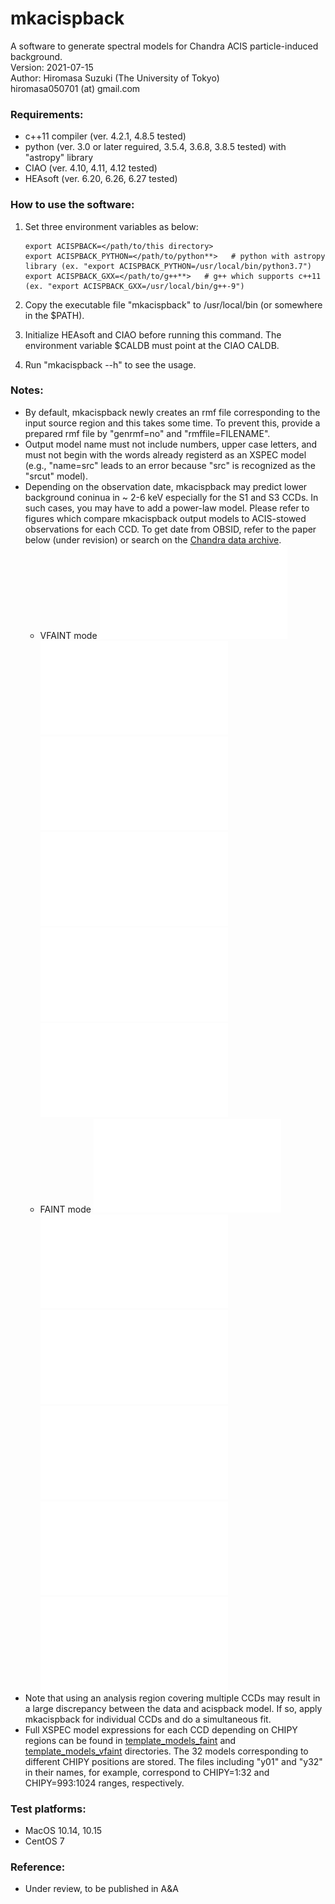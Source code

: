 mkacispback
=======================  
A software to generate spectral models for Chandra ACIS particle-induced background.  
Version: 2021-07-15  
Author: Hiromasa Suzuki (The University of Tokyo)  
hiromasa050701 (at) gmail.com  


### Requirements:
- c++11 compiler (ver. 4.2.1, 4.8.5 tested)
- python (ver. 3.0 or later reguired, 3.5.4, 3.6.8, 3.8.5 tested) with "astropy" library
- CIAO (ver. 4.10, 4.11, 4.12 tested)
- HEAsoft (ver. 6.20, 6.26, 6.27 tested)


### How to use the software:
1. Set three environment variables as below:

       export ACISPBACK=</path/to/this directory>
       export ACISPBACK_PYTHON=</path/to/python**>   # python with astropy library (ex. "export ACISPBACK_PYTHON=/usr/local/bin/python3.7")
       export ACISPBACK_GXX=</path/to/g++**>   # g++ which supports c++11 (ex. "export ACISPBACK_GXX=/usr/local/bin/g++-9")

2. Copy the executable file "mkacispback" to /usr/local/bin (or somewhere in the $PATH).
3. Initialize HEAsoft and CIAO before running this command. The environment variable $CALDB must point at the CIAO CALDB.
4. Run "mkacispback --h" to see the usage.


### Notes:
- By default, mkacispback newly creates an rmf file corresponding to the input source region and this takes some time. To prevent this, provide a prepared rmf file by "genrmf=no" and "rmffile=FILENAME".
- Output model name must not include numbers, upper case letters, and must not begin with the words already registerd as an XSPEC model (e.g., "name=src" leads to an error because "src" is recognized as the "srcut" model).
- Depending on the observation date, mkacispback may predict lower background coninua in ~ 2-6 keV especially for the S1 and S3 CCDs. In such cases, you may have to add a power-law model. Please refer to figures which compare mkacispback output models to ACIS-stowed observations for each CCD. To get date from OBSID, refer to the paper below (under revision) or search on the [Chandra data archive](https://cda.harvard.edu/chaser/mainEntry.do).
	- VFAINT mode 
![I0, vfaint mode](figures/vfaint_ccd0_tiled-crop.pdf)
![I2, vfaint mode](figures/vfaint_ccd2_tiled-crop.pdf)
![I3, vfaint mode](figures/vfaint_ccd3_tiled-crop.pdf)
![S1, vfaint mode](figures/vfaint_ccd5_tiled-crop.pdf)
![S2, vfaint mode](figures/vfaint_ccd6_tiled-crop.pdf)
![S3, vfaint mode](figures/vfaint_ccd7_tiled-crop.pdf)
	- FAINT mode 
![I0, faint mode](figures/faint_ccd0_tiled-crop.pdf)
![I2, faint mode](figures/faint_ccd2_tiled-crop.pdf)
![I3, faint mode](figures/faint_ccd3_tiled-crop.pdf)
![S1, faint mode](figures/faint_ccd5_tiled-crop.pdf)
![S2, faint mode](figures/faint_ccd6_tiled-crop.pdf)
![S3, faint mode](figures/faint_ccd7_tiled-crop.pdf)
- Note that using an analysis region covering multiple CCDs may result in a large discrepancy between the data and acispback model. If so, apply mkacispback for individual CCDs and do a simultaneous fit.
- Full XSPEC model expressions for each CCD depending on CHIPY regions can be found in [template_models_faint](template_models_faint) and [template_models_vfaint](template_models_vfaint) directories. The 32 models corresponding to different CHIPY positions are stored. The files including "y01" and "y32" in their names, for example, correspond to CHIPY=1:32  and CHIPY=993:1024 ranges, respectively.


### Test platforms:
- MacOS 10.14, 10.15
- CentOS 7


### Reference:
- Under review, to be published in A&A

